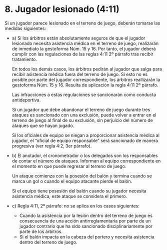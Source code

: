 # 8. Jugador lesionado (4:11)

Si un jugador parece lesionado en el terreno de juego, deberán
tomarse las medidas siguientes:

- a) Si los árbitros están absolutamente seguros de que el jugador
  lesionado necesita asistencia médica en el terreno de juego,
  realizarán de inmediato la gestoforma Núm. 15 y 16. Por
  tanto, el jugador deberá cumplir con las regulaciones de las
  reglas 4:11 2º párrafo tras recibir tratamiento.

  En todos los demás casos, los árbitros pedirán al jugador
  que salga para recibir asistencia médica fuera del terreno
  de juego. Si esto no es posible por parte del jugador
  correspondiente, los árbitros reallizarán la gestoforma Núm.
  15 y 16. Resulta de aplicación la regla 4:11 2º párrafo.

  Las infracciones a estas regulaciones se sancionarán como
  conducta antideportiva.

  Si un jugador que debe abandonar el terreno de juego
  durante tres ataques es sancionado con una exclusión,
  puede volver a entrar en el terreno de juego al final de su
  exclusión, sin perjuicio del número de ataques que se hayan
  jugado.

  Si los oficiales de equipo se niegan a proporcionar asistencia
  médica al jugador, el “oficial de equipo responsable” será
  sancionado de manera progresiva (ver regla 4:2, 3er párrafo).

- b) El anotador, el cronometrador o los delegados son los
  responsables de contar el número de ataques. Informan
  al equipo correspondiente en el momento en que puede
  regresar al terreno de juego.

  Un ataque comienza con la posesión del balón y termina
  cuando se marca un gol o cuando el equipo atacante pierde
  el balón.

  Si el equipo tiene posesión del balón cuando su jugador
  necesita asistencia médica, este ataque se considera el
  primero.

- c) Regla 4:11, 2º párrafo: no se aplica en los casos siguientes:
  - Cuando la asistencia por la lesión dentro del terreno de
    juego es consecuencia de una acción antirreglamentaria
    por parte de un jugador contrario que ha sido sancionado
    disciplinariamente por parte de los árbitros.
  - Si el balón impacta en la cabeza del portero y necesita
    asistencia dentro del terreno de juego.
